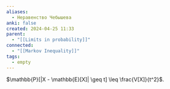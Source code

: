 ```yaml
---
aliases:
  - Неравенство Чебышева
anki: false
created: 2024-04-25 11:33
parent:
  - "[[Limits in probability]]"
connected:
  - "[[Markov Inequality]]"
tags:
  - empty
---
```


$\mathbb{P}[|X - \mathbb{E}[X]| \geq t] \leq \frac{V[X]}{t^2}$.